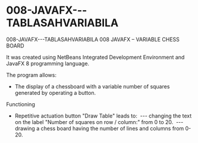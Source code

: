 # 008-JAVAFX---TABLASAHVARIABILA
008-JAVAFX---TABLASAHVARIABILA 
008 JAVAFX – VARIABLE CHESS BOARD

It was created using NetBeans Integrated Development Environment and JavaFX 8 programming language.

The program allows:
- The display of a chessboard with a variable number of squares generated by operating a button.

Functioning
- Repetitive actuation button "Draw Table" leads to: 
--- changing the text on the label "Number of squares on row / column:" from 0 to 20. 
--- drawing a chess board having the number of lines and columns from 0-20.
